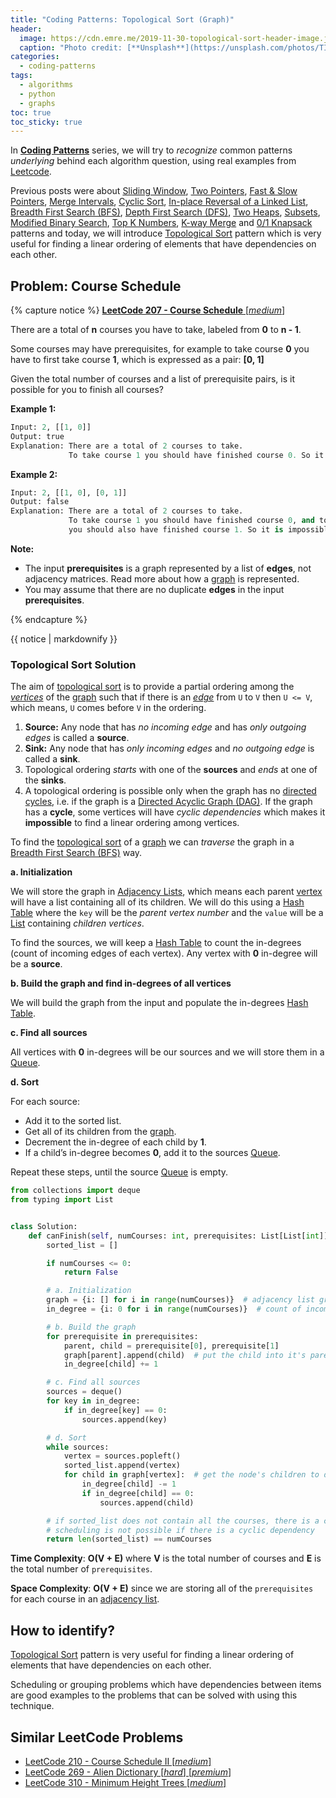```yaml
---
title: "Coding Patterns: Topological Sort (Graph)"
header:
  image: https://cdn.emre.me/2019-11-30-topological-sort-header-image.jpg
  caption: "Photo credit: [**Unsplash**](https://unsplash.com/photos/TIT-oE5quKE)"
categories:
  - coding-patterns
tags:
  - algorithms
  - python
  - graphs
toc: true
toc_sticky: true
---
```


In **[Coding Patterns](https://emre.me/categories/#coding-patterns)** series, we will try to *recognize* common patterns *underlying* behind each algorithm question, using real examples from [Leetcode](https://leetcode.com/).

Previous posts were about [Sliding Window](https://emre.me/coding-patterns/sliding-window/), [Two Pointers](https://emre.me/coding-patterns/two-pointers/), [Fast & Slow Pointers](https://emre.me/coding-patterns/fast-slow-pointers/), [Merge Intervals](https://emre.me/coding-patterns/merge-intervals/), [Cyclic Sort](https://emre.me/coding-patterns/cyclic-sort/), [In-place Reversal of a Linked List](https://emre.me/coding-patterns/in-place-reversal-of-a-linked-list/), [Breadth First Search (BFS)](https://emre.me/coding-patterns/breadth-first-search/), [Depth First Search (DFS)](https://emre.me/coding-patterns/depth-first-search/), [Two Heaps](https://emre.me/coding-patterns/two-heaps/), [Subsets](https://emre.me/coding-patterns/subsets/), [Modified Binary Search](https://emre.me/coding-patterns/modified-binary-search/), [Top K Numbers](https://emre.me/coding-patterns/top-k-numbers), [K-way Merge](https://emre.me/coding-patterns/k-way-merge) and [0/1 Knapsack](https://emre.me/coding-patterns/knapsack) patterns and today, we will introduce [Topological Sort](https://emre.me/coding-patterns/topological-sort) pattern which is very useful for finding a linear ordering of elements that have dependencies on each other.

## Problem: Course Schedule ##
{% capture notice %}
[**LeetCode 207 - Course Schedule** [*medium*]](https://leetcode.com/problems/course-schedule/)

There are a total of **n** courses you have to take, labeled from **0** to **n - 1**.

Some courses may have prerequisites, for example to take course **0** you have to first take course **1**, which is expressed as a pair: **[0, 1]**

Given the total number of courses and a list of prerequisite pairs, is it possible for you to finish all courses?

**Example 1:**

```python
Input: 2, [[1, 0]] 
Output: true
Explanation: There are a total of 2 courses to take. 
             To take course 1 you should have finished course 0. So it is possible.
```

**Example 2:**

```python
Input: 2, [[1, 0], [0, 1]]
Output: false
Explanation: There are a total of 2 courses to take. 
             To take course 1 you should have finished course 0, and to take course 0 
             you should also have finished course 1. So it is impossible.
```

**Note:**

 - The input **prerequisites** is a graph represented by a list of **edges**, not adjacency matrices. Read more about how a [graph](https://emre.me/data-structures/graphs/) is represented.
 - You may assume that there are no duplicate **edges** in the input **prerequisites**.

{% endcapture %}

<div class="notice--info">
  {{ notice | markdownify }}
</div>

### Topological Sort Solution ###

The aim of [topological sort](https://en.wikipedia.org/wiki/Topological_sorting) is to provide a partial ordering among the *[vertices](https://emre.me/data-structures/graphs/#vertex)* of the [graph](https://emre.me/data-structures/graphs/) such that if there is an *[edge](https://emre.me/data-structures/graphs/#edge)* from `U` to `V` then `U <= V`, which means, `U` comes before `V` in the ordering.

1. **Source:** Any node that has *no incoming edge* and has *only outgoing edges* is called a **source**.
2. **Sink:** Any node that has *only incoming edges* and *no outgoing edge* is called a **sink**.
3. Topological ordering *starts* with one of the **sources** and *ends* at one of the **sinks**.
4. A topological ordering is possible only when the graph has no [directed cycles](https://emre.me/data-structures/graphs/#directed-or-undirected), i.e. if the graph is a [Directed Acyclic Graph (DAG)](https://emre.me/data-structures/graphs/#cyclic-or-acyclic). If the graph has a **cycle**, some vertices will have *cyclic dependencies* which makes it **impossible** to find a linear ordering among vertices.

To find the [topological sort](https://en.wikipedia.org/wiki/Topological_sorting) of a [graph](https://emre.me/data-structures/graphs/) we can *traverse* the graph in a [Breadth First Search (BFS)](https://emre.me/coding-patterns/breadth-first-search/) way.

**a. Initialization**

We will store the graph in [Adjacency Lists](https://emre.me/data-structures/graphs/#adjacency-list), which means each parent [vertex](https://emre.me/data-structures/graphs/#vertex) will have a list containing all of its children. We will do this using a [Hash Table](https://emre.me/data-structures/hash-tables/) where the `key` will be the *parent vertex number* and the `value` will be a [List](https://emre.me/data-structures/lists/) containing *children vertices*.

To find the sources, we will keep a [Hash Table](https://emre.me/data-structures/hash-tables/) to count the in-degrees (count of incoming edges of each vertex). Any vertex with **0** in-degree will be a **source**.

**b. Build the graph and find in-degrees of all vertices**

We will build the graph from the input and populate the in-degrees [Hash Table](https://emre.me/data-structures/hash-tables/).

**c. Find all sources**

All vertices with **0** in-degrees will be our sources and we will store them in a [Queue](https://emre.me/data-structures/stacks-and-queues/#queues).

**d. Sort**

For each source:
- Add it to the sorted list.
- Get all of its children from the [graph](https://emre.me/data-structures/graphs/).
- Decrement the in-degree of each child by **1**.
- If a child’s in-degree becomes **0**, add it to the sources [Queue](https://emre.me/data-structures/stacks-and-queues/#queues).

Repeat these steps, until the source [Queue](https://emre.me/data-structures/stacks-and-queues/#queues) is empty.

```python
from collections import deque
from typing import List


class Solution:
    def canFinish(self, numCourses: int, prerequisites: List[List[int]]) -> bool:
        sorted_list = []

        if numCourses <= 0:
            return False

        # a. Initialization
        graph = {i: [] for i in range(numCourses)}  # adjacency list graph
        in_degree = {i: 0 for i in range(numCourses)}  # count of incoming edges

        # b. Build the graph
        for prerequisite in prerequisites:
            parent, child = prerequisite[0], prerequisite[1]
            graph[parent].append(child)  # put the child into it's parent's list
            in_degree[child] += 1

        # c. Find all sources
        sources = deque()
        for key in in_degree:
            if in_degree[key] == 0:
                sources.append(key)

        # d. Sort
        while sources:
            vertex = sources.popleft()
            sorted_list.append(vertex)
            for child in graph[vertex]:  # get the node's children to decrement their in-degrees
                in_degree[child] -= 1
                if in_degree[child] == 0:
                    sources.append(child)

        # if sorted_list does not contain all the courses, there is a cyclic dependency between courses
        # scheduling is not possible if there is a cyclic dependency
        return len(sorted_list) == numCourses
```

**Time Complexity**: **O(V + E)** where **V** is the total number of courses and **E** is the total number of `prerequisites`.

**Space Complexity**: **O(V + E)** since we are storing all of the `prerequisites` for each course in an [adjacency list](https://emre.me/data-structures/graphs/#adjacency-list).

## How to identify? ##

[Topological Sort](https://emre.me/coding-patterns/topological-sort) pattern is very useful for finding a linear ordering of elements that have dependencies on each other.

Scheduling or grouping problems which have dependencies between items are good examples to the problems that can be solved with using this technique.

## Similar LeetCode Problems ##
* [LeetCode 210 - Course Schedule II [*medium*]](https://leetcode.com/problems/course-schedule-ii/)
* [LeetCode 269 - Alien Dictionary [*hard*] [*premium*]](https://leetcode.com/problems/alien-dictionary/)
* [LeetCode 310 - Minimum Height Trees [*medium*]](https://leetcode.com/problems/minimum-height-trees/)